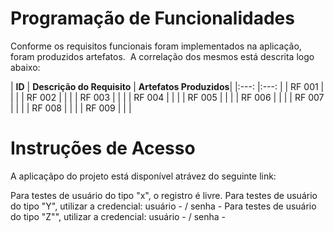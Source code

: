 # Programação de Funcionalidades

Conforme os requisitos funcionais foram implementados na aplicação, foram produzidos artefatos. 
A correlação dos mesmos está descrita logo abaixo:

| **ID** 	| **Descrição do Requisito** | **Artefatos Produzidos**|
|:---:	|:---:	|
| RF 001 |         |         |
| RF 002 |         |         |
| RF 003 |         |         |
| RF 004 |         |         |
| RF 005 |         |         |
| RF 006 |         |         |
| RF 007 |         |         |
| RF 008 |         |         |
| RF 009 |         |         |

# Instruções de Acesso

A aplicaçãpo do projeto está disponível atrávez do seguinte link:

Para testes de usuário do tipo "x", o registro é livre.
Para testes de usuário do tipo "Y", utilizar a credencial: usuário -  / senha - 
Para testes de usuário do tipo "Z"", utilizar a credencial: usuário -  / senha - 
